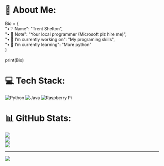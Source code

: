 # 💫 About Me:
Bio = {<br>    "• ❔ Name": "Trent Shelton",<br>    "• 📰 Note": "Your local programmer (Microsoft plz hire me)",<br>    "• 🔭 I’m currently working on": "My programing skills",<br>    "• 🌱 I’m currently learning": "More python"<br>}<br><br>print(Bio)


# 💻 Tech Stack:
![Python](https://img.shields.io/badge/python-3670A0?style=for-the-badge&logo=python&logoColor=ffdd54) ![Java](https://img.shields.io/badge/java-%23ED8B00.svg?style=for-the-badge&logo=java&logoColor=white) ![Raspberry Pi](https://img.shields.io/badge/-RaspberryPi-C51A4A?style=for-the-badge&logo=Raspberry-Pi)
# 📊 GitHub Stats:
![](https://github-readme-stats.vercel.app/api?username=LocalRootUserSB&theme=dark&hide_border=false&include_all_commits=false&count_private=false)<br/>
![](https://github-readme-streak-stats.herokuapp.com/?user=LocalRootUser&theme=dark&hide_border=false)<br/>
![](https://github-readme-stats.vercel.app/api/top-langs/?username=LocalRootUser&theme=dark&hide_border=false&include_all_commits=false&count_private=false&layout=compact)

---
[![](https://visitcount.itsvg.in/api?id=T0adSB&icon=5&color=12)](https://visitcount.itsvg.in)

<!-- Proudly created with GPRM ( https://gprm.itsvg.in ) -->
